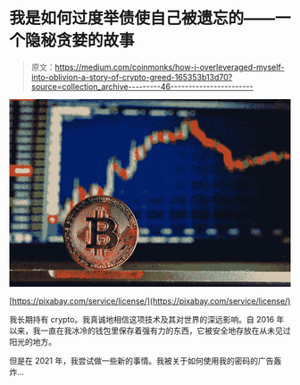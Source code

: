 # 我是如何过度举债使自己被遗忘的——一个隐秘贪婪的故事

> 原文：<https://medium.com/coinmonks/how-i-overleveraged-myself-into-oblivion-a-story-of-crypto-greed-165353b13d70?source=collection_archive---------46----------------------->

![](img/7db9c8f072ff3f7aec18598ae408e83b.png)

[https://pixabay.com/service/license/](https://pixabay.com/service/license/)

我长期持有 crypto。我真诚地相信这项技术及其对世界的深远影响。自 2016 年以来，我一直在我冰冷的钱包里保存着强有力的东西，它被安全地存放在从未见过阳光的地方。

但是在 2021 年，我尝试做一些新的事情。我被关于如何使用我的密码的广告轰炸…
